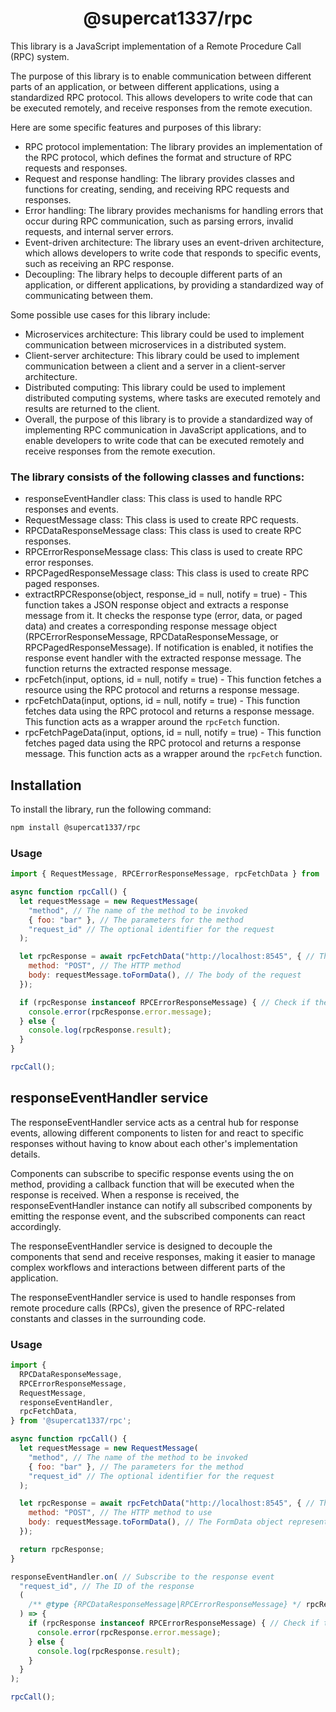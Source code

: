 <h1 align="center">
    @supercat1337/rpc
</h1>

This library is a JavaScript implementation of a Remote Procedure Call (RPC) system.

The purpose of this library is to enable communication between different parts of an application, or between different applications, using a standardized RPC protocol. This allows developers to write code that can be executed remotely, and receive responses from the remote execution.

Here are some specific features and purposes of this library:
- RPC protocol implementation: The library provides an implementation of the RPC protocol, which defines the format and structure of RPC requests and responses.
- Request and response handling: The library provides classes and functions for creating, sending, and receiving RPC requests and responses.
- Error handling: The library provides mechanisms for handling errors that occur during RPC communication, such as parsing errors, invalid requests, and internal server errors.
- Event-driven architecture: The library uses an event-driven architecture, which allows developers to write code that responds to specific events, such as receiving an RPC response.
- Decoupling: The library helps to decouple different parts of an application, or different applications, by providing a standardized way of communicating between them.

Some possible use cases for this library include:
- Microservices architecture: This library could be used to implement communication between microservices in a distributed system.
- Client-server architecture: This library could be used to implement communication between a client and a server in a client-server architecture.
- Distributed computing: This library could be used to implement distributed computing systems, where tasks are executed remotely and results are returned to the client.
- Overall, the purpose of this library is to provide a standardized way of implementing RPC communication in JavaScript applications, and to enable developers to write code that can be executed remotely and receive responses from the remote execution.

### The library consists of the following classes and functions:
- responseEventHandler class: This class is used to handle RPC responses and events.
- RequestMessage class: This class is used to create RPC requests.
- RPCDataResponseMessage class: This class is used to create RPC responses.
- RPCErrorResponseMessage class: This class is used to create RPC error responses.
- RPCPagedResponseMessage class: This class is used to create RPC paged responses.
- extractRPCResponse(object, response_id = null, notify = true) - This function takes a JSON response object and extracts a response message from it. It checks the response type (error, data, or paged data) and creates a corresponding response message object (RPCErrorResponseMessage, RPCDataResponseMessage, or RPCPagedResponseMessage). If notification is enabled, it notifies the response event handler with the extracted response message. The function returns the extracted response message. 
- rpcFetch(input, options, id = null, notify = true) - This function fetches a resource using the RPC protocol and returns a response message.
- rpcFetchData(input, options, id = null, notify = true) - This function fetches data using the RPC protocol and returns a response message. This function acts as a wrapper around the `rpcFetch` function.
- rpcFetchPageData(input, options, id = null, notify = true) - This function fetches paged data using the RPC protocol and returns a response message. This function acts as a wrapper around the `rpcFetch` function.

## Installation

To install the library, run the following command:

```bash
npm install @supercat1337/rpc
```

### Usage

```js
import { RequestMessage, RPCErrorResponseMessage, rpcFetchData } from '@supercat1337/rpc';

async function rpcCall() {
  let requestMessage = new RequestMessage(
    "method", // The name of the method to be invoked
    { foo: "bar" }, // The parameters for the method
    "request_id" // The optional identifier for the request
  );

  let rpcResponse = await rpcFetchData("http://localhost:8545", { // The URL of the RPC server
    method: "POST", // The HTTP method
    body: requestMessage.toFormData(), // The body of the request
  });

  if (rpcResponse instanceof RPCErrorResponseMessage) { // Check if the response is an error
    console.error(rpcResponse.error.message);
  } else {
    console.log(rpcResponse.result);
  }
}

rpcCall();
```

## responseEventHandler service

The responseEventHandler service acts as a central hub for response events, allowing different components to listen for and react to specific responses without having to know about each other's implementation details.

Components can subscribe to specific response events using the on method, providing a callback function that will be executed when the response is received. When a response is received, the responseEventHandler instance can notify all subscribed components by emitting the response event, and the subscribed components can react accordingly.

The responseEventHandler service is designed to decouple the components that send and receive responses, making it easier to manage complex workflows and interactions between different parts of the application.

The responseEventHandler service is used to handle responses from remote procedure calls (RPCs), given the presence of RPC-related constants and classes in the surrounding code.

### Usage

```js
import {
  RPCDataResponseMessage,
  RPCErrorResponseMessage,
  RequestMessage,
  responseEventHandler,
  rpcFetchData,
} from '@supercat1337/rpc';

async function rpcCall() {
  let requestMessage = new RequestMessage(
    "method", // The name of the method to be invoked
    { foo: "bar" }, // The parameters for the method
    "request_id" // The optional identifier for the request
  );

  let rpcResponse = await rpcFetchData("http://localhost:8545", { // The URL of the RPC server
    method: "POST", // The HTTP method to use
    body: requestMessage.toFormData(), // The FormData object representing the RPCRequest
  });

  return rpcResponse;
}

responseEventHandler.on( // Subscribe to the response event
  "request_id", // The ID of the response
  (
    /** @type {RPCDataResponseMessage|RPCErrorResponseMessage} */ rpcResponse // The response message
  ) => {
    if (rpcResponse instanceof RPCErrorResponseMessage) { // Check if the response is an error
      console.error(rpcResponse.error.message);
    } else {
      console.log(rpcResponse.result);
    }
  }
);

rpcCall();
```